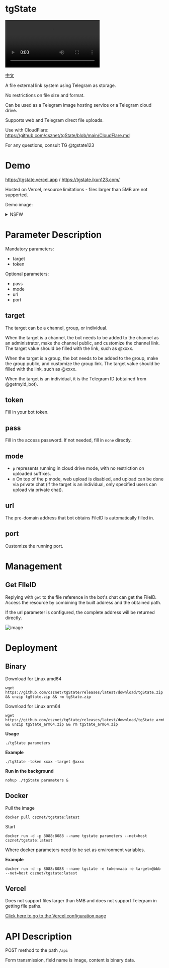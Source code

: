 # tgState

<video controls>
    <source src="./assets/preview.webm" type="video/webm">
</video>

[中文](https://github.com/csznet/tgState/blob/main/README.md)

A file external link system using Telegram as storage.

No restrictions on file size and format.

Can be used as a Telegram image hosting service or a Telegram cloud drive.

Supports web and Telegram direct file uploads.

Use with CloudFlare: https://github.com/csznet/tgState/blob/main/CloudFlare.md

For any questions, consult TG @tgstate123

# Demo

https://tgstate.vercel.app / https://tgstate.ikun123.com/

Hosted on Vercel, resource limitations - files larger than 5MB are not supported.

Demo image:

<details>
<summary>NSFW</summary>

![tgState](https://tgstate.vercel.app/d/BQACAgUAAx0EcyK3ugACByxlOR-Nfl4esavoO4zdaYIP_k1KYQACDAsAAkf4yFVpf_awaEkS8jAE)

</details>

# Parameter Description

Mandatory parameters:

- target
- token

Optional parameters:

- pass
- mode
- url
- port

## target

The target can be a channel, group, or individual.

When the target is a channel, the bot needs to be added to the channel as an administrator, make the channel public, and customize the channel link. The target value should be filled with the link, such as @xxxx.

When the target is a group, the bot needs to be added to the group, make the group public, and customize the group link. The target value should be filled with the link, such as @xxxx.

When the target is an individual, it is the Telegram ID (obtained from @getmyid_bot).

## token

Fill in your bot token.

## pass

Fill in the access password. If not needed, fill in `none` directly.

## mode

- `p` represents running in cloud drive mode, with no restriction on uploaded suffixes.
- `m` On top of the p mode, web upload is disabled, and upload can be done via private chat (if the target is an individual, only specified users can upload via private chat).

## url

The pre-domain address that bot obtains FileID is automatically filled in.

## port

Customize the running port.

# Management

## Get FIleID

Replying with `get` to the file reference in the bot's chat can get the FileID. Access the resource by combining the built address and the obtained path.

If the url parameter is configured, the complete address will be returned directly.

![image](https://github.com/csznet/tgState/assets/127601663/5b1fd6c0-652c-41de-bb63-e2f20b257022)

# Deployment

## Binary

Download for Linux amd64

```
wget https://github.com/csznet/tgState/releases/latest/download/tgState.zip && unzip tgState.zip && rm tgState.zip
```

Download for Linux arm64

```
wget https://github.com/csznet/tgState/releases/latest/download/tgState_arm64.zip && unzip tgState_arm64.zip && rm tgState_arm64.zip
```

**Usage**

`./tgState parameters`

**Example**

`./tgState -token xxxx -target @xxxx`

**Run in the background**

`nohup ./tgState parameters &`

## Docker

Pull the image

`docker pull csznet/tgstate:latest`

Start

```
docker run -d -p 8088:8088 --name tgstate parameters --net=host csznet/tgstate:latest
```

Where docker parameters need to be set as environment variables.

**Example**

```
docker run -d -p 8088:8088 --name tgstate -e token=aaa -e target=@bbb --net=host csznet/tgstate:latest
```

## Vercel

Does not support files larger than 5MB and does not support Telegram in getting file paths.

[Click here to go to the Vercel configuration page](https://vercel.com/new/clone?repository-url=https%3A%2F%2Fgithub.com%2Fcsznet%2FtgState&env=token&env=target&env=pass&env=mode&project-name=tgState&repository-name=tgState)

# API Description

POST method to the path `/api`

Form transmission, field name is image, content is binary data.
